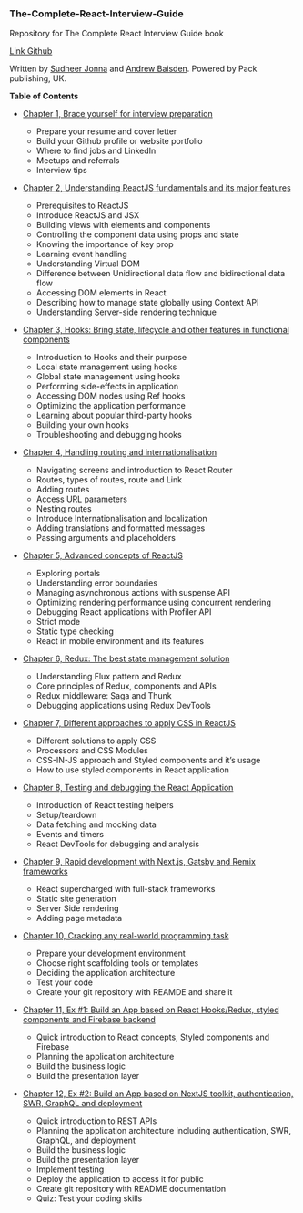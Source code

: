 ### The-Complete-React-Interview-Guide
Repository for The Complete React Interview Guide book

[Link Github](https://github.com/sudheerj/the-complete-react-interview-guide)

Written by [Sudheer Jonna](https://github.com/sudheerj) and [Andrew Baisden](https://github.com/andrewbaisden). Powered by Pack publishing, UK.


__Table of Contents__

* [Chapter 1, Brace yourself for interview preparation](https://github.com/sudheerj/the-complete-react-interview-guide/tree/master/chapter1)
    * Prepare your resume and cover letter
    * Build your Github profile or website portfolio
    * Where to find jobs and LinkedIn
    * Meetups and referrals
    * Interview tips

* [Chapter 2, Understanding ReactJS fundamentals and its major features](https://github.com/sudheerj/the-complete-react-interview-guide/tree/master/chapter2)
    * Prerequisites to ReactJS
    * Introduce ReactJS and JSX
    * Building views with elements and components
    * Controlling the component data using props and state
    * Knowing the importance of key prop
    * Learning event handling 
    * Understanding Virtual DOM 
    * Difference between Unidirectional data flow and bidirectional data flow 
    * Accessing DOM elements in React
    * Describing how to manage state globally using Context API 
    * Understanding Server-side rendering technique 

* [Chapter 3, Hooks: Bring state, lifecycle and other features in functional components](https://github.com/sudheerj/the-complete-react-interview-guide/tree/master/chapter3)
    * Introduction to Hooks and their purpose
    * Local state management using hooks
    * Global state management using hooks
    * Performing side-effects in application
    * Accessing DOM nodes using Ref hooks
    * Optimizing the application performance
    * Learning about popular third-party hooks
    * Building your own hooks
    * Troubleshooting and debugging hooks

* [Chapter 4, Handling routing and internationalisation](https://github.com/sudheerj/the-complete-react-interview-guide/tree/master/chapter4)
    * Navigating screens and introduction to React Router
    * Routes, types of routes, route and Link
    * Adding routes
    * Access URL parameters
    * Nesting routes
    * Introduce Internationalisation and localization
    * Adding translations and formatted messages
    * Passing arguments and placeholders

* [Chapter 5, Advanced concepts of ReactJS](https://github.com/sudheerj/the-complete-react-interview-guide/tree/master/chapter5)
    * Exploring portals
    * Understanding error boundaries  
    * Managing asynchronous actions with suspense API
    * Optimizing rendering performance using concurrent rendering
    * Debugging React applications with Profiler API
    * Strict mode
    * Static type checking
    * React in mobile environment and its features

* [Chapter 6, Redux: The best state management solution](https://github.com/sudheerj/the-complete-react-interview-guide/tree/master/chapter6)
    * Understanding Flux pattern and Redux
    * Core principles of Redux, components and APIs
    * Redux middleware: Saga and Thunk
    * Debugging applications using Redux DevTools

* [Chapter 7, Different approaches to apply CSS in ReactJS](https://github.com/sudheerj/the-complete-react-interview-guide/tree/master/chapter7)
    * Different solutions to apply CSS
    * Processors and CSS Modules
    * CSS-IN-JS approach and Styled components and it’s usage
    * How to use styled components in React application

* [Chapter 8, Testing and debugging the React Application](https://github.com/sudheerj/the-complete-react-interview-guide/tree/master/chapter8)
    * Introduction of React testing helpers
    * Setup/teardown
    * Data fetching and mocking data
    * Events and timers
    * React DevTools for debugging and analysis

* [Chapter 9, Rapid development with Next.js, Gatsby and Remix frameworks](https://github.com/sudheerj/the-complete-react-interview-guide/tree/master/chapter9)
    * React supercharged with full-stack frameworks
    * Static site generation
    * Server Side rendering
    * Adding page metadata

* [Chapter 10, Cracking any real-world programming task ](https://github.com/sudheerj/the-complete-react-interview-guide/tree/master/chapter10)
    * Prepare your development environment
    * Choose right scaffolding tools or templates
    * Deciding the application architecture
    * Test your code
    * Create your git repository with REAMDE and share it

* [Chapter 11, Ex #1: Build an App based on React Hooks/Redux, styled components and Firebase backend](https://github.com/sudheerj/the-complete-react-interview-guide/tree/master/chapter11)
    * Quick introduction to React concepts, Styled components and Firebase
    * Planning the application architecture
    * Build the business logic
    * Build the presentation layer

* [Chapter 12, Ex #2: Build an App based on NextJS toolkit, authentication, SWR, GraphQL and deployment](https://github.com/sudheerj/the-complete-react-interview-guide/tree/master/chapter12)
    * Quick introduction to REST APIs
    * Planning the application architecture including authentication, SWR, GraphQL, and deployment
    * Build the business logic
    * Build the presentation layer
    * Implement testing
    * Deploy the application to access it for public
    * Create git repository with README documentation
    * Quiz: Test your coding skills


